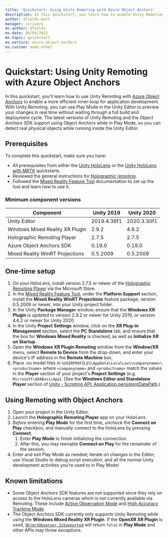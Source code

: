 ```yaml
---
title: 'Quickstart: Using Unity Remoting with Azure Object Anchors'
description: In this quickstart, you learn how to enable Unity Remoting in a project that uses Object Anchors.
author: dfields-msft
manager: virivera
ms.author: dfields
ms.date: 04/04/2022
ms.topic: quickstart
ms.service: azure-object-anchors
ms.custom: mode-other
---
```

# Quickstart: Using Unity Remoting with Azure Object Anchors
In this quickstart, you'll learn how to use Unity Remoting with [Azure Object Anchors](../overview.md) to enable a more efficient
inner-loop for application development. With Unity Remoting, you can use Play Mode in the Unity Editor to preview your
changes in real time without waiting through a full build and deployment cycle. The latest versions of Unity Remoting
and the Object Anchors SDK support using Object Anchors while in Play Mode, so you can detect real physical objects
while running inside the Unity Editor.

## Prerequisites
To complete this quickstart, make sure you have:
* All prerequisites from either the [Unity HoloLens](get-started-unity-hololens.md) or the [Unity HoloLens with MRTK](get-started-unity-hololens-mrtk.md) quickstarts.
* Reviewed the general instructions for <a href="/windows/mixed-reality/develop/native/holographic-remoting-overview">Holographic remoting</a>.
* Followed the <a href="/windows/mixed-reality/develop/unity/welcome-to-mr-feature-tool" target="_blank">Mixed Reality Feature Tool</a> documentation to set up the tool and learn how to use it.

### Minimum component versions

|Component                       |Unity 2019   |Unity 2020   |
|--------------------------------|-------------|-------------|
|Unity Editor                    | 2019.4.36f1 | 2020.3.30f1 |
|Windows Mixed Reality XR Plugin | 2.9.2       | 4.6.2       |
|Holographic Remoting Player     | 2.7.5       | 2.7.5       |
|Azure Object Anchors SDK        | 0.19.0      | 0.19.0      |
|Mixed Reality WinRT Projections | 0.5.2009    | 0.5.2009    |

## One-time setup
1. On your HoloLens, install version 2.7.5 or newer of the [Holographic Remoting Player](https://www.microsoft.com/p/holographic-remoting-player/9nblggh4sv40) via the Microsoft Store.
1. In the <a href="/windows/mixed-reality/develop/unity/welcome-to-mr-feature-tool" target="_blank">Mixed Reality Feature Tool</a>, under the **Platform Support** section, install the **Mixed Reality WinRT Projections** feature package, version 0.5.2009 or newer, into your Unity project folder.
1. In the Unity **Package Manager** window, ensure that the **Windows XR Plugin** is updated to version 2.9.2 or newer for Unity 2019, or version 4.6.2 or newer for Unity 2020.
1. In the Unity **Project Settings** window, click on the **XR Plug-in Management** section, select the **PC Standalone** tab, and ensure that the box for **Windows Mixed Reality** is checked, as well as **Initialize XR on Startup**.
1. Open the **Windows XR Plugin Remoting** window from the **Window/XR** menu, select **Remote to Device** from the drop-down, and enter your device's IP address in the **Remote Machine** box.
1. Place .ou model files in `%USERPROFILE%\AppData\LocalLow\<companyname>\<productname>` where `<companyname>` and `<productname>` match the values in the **Player** section of your project's **Project Settings** (e.g. `Microsoft\AOABasicApp`). (See the **Windows Editor and Standalone Player** section of [Unity - Scripting API: Application.persistentDataPath](https://docs.unity3d.com/ScriptReference/Application-persistentDataPath.html).)

## Using Remoting with Object Anchors
1. Open your project in the Unity Editor.
1. Launch the **Holographic Remoting Player** app on your HoloLens.
1. *Before* entering **Play Mode** for the first time, *uncheck* the **Connect on Play** checkbox, and manually connect to the HoloLens by pressing **Connect**.
   1. Enter **Play Mode** to finish initializing the connection.
   1. After this, you may reenable **Connect on Play** for the remainder of the session.
1. Enter and exit Play Mode as needed; iterate on changes in the Editor; use Visual Studio to debug script execution, and all the normal Unity development activities you're used to in Play Mode!

## Known limitations
* Some Object Anchors SDK features are not supported since they rely on access to the HoloLens cameras which is not currently available via Remoting. These include <a href="/dotnet/api/microsoft.azure.objectanchors.objectobservationmode">Active Observation Mode</a> and <a href="/dotnet/api/microsoft.azure.objectanchors.objectinstancetrackingmode">High Accuracy Tracking Mode</a>.
* The Object Anchors SDK currently only supports Unity Remoting while using the **Windows Mixed Reality XR Plugin**. If the **OpenXR XR Plugin** is used, <a href="/dotnet/api/microsoft.azure.objectanchors.objectobserver.issupported">`ObjectObserver.IsSupported`</a> will return `false` in **Play Mode** and other APIs may throw exceptions.